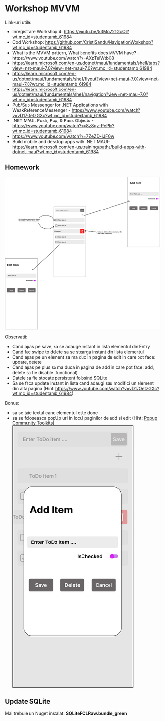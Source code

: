 # Workshop MVVM

Link-uri utile:
 - Inregistrare Workshop 4: https://youtu.be/53MoV21GcOI?wt.mc_id=studentamb_61984
 - Cod Workshop: https://github.com/CristiSandu/NavigationWorkshop?wt.mc_id=studentamb_61984
 - What is the MVVM pattern, What benefits does MVVM have? - https://www.youtube.com/watch?v=AXpTeiWtbC8
 - https://learn.microsoft.com/en-us/dotnet/maui/fundamentals/shell/tabs?view=net-maui-7.0?view=net-maui-7.0?wt.mc_id=studentamb_61984
 - https://learn.microsoft.com/en-us/dotnet/maui/fundamentals/shell/flyout?view=net-maui-7.0?view=net-maui-7.0?wt.mc_id=studentamb_61984
 - https://learn.microsoft.com/en-us/dotnet/maui/fundamentals/shell/navigation?view=net-maui-7.0?wt.mc_id=studentamb_61984
 - Pub/Sub Messenger for .NET Applications with WeakReferenceMessenger - https://www.youtube.com/watch?v=vD17OetzGXc?wt.mc_id=studentamb_61984
 - .NET MAUI: Push, Pop, & Pass Objects - https://www.youtube.com/watch?v=8z8qz-PePlc?wt.mc_id=studentamb_61984
 - https://www.youtube.com/watch?v=7ZeZD-iJFQw
 - Build mobile and desktop apps with .NET MAUI- https://learn.microsoft.com/en-us/training/paths/build-apps-with-dotnet-maui?wt.mc_id=studentamb_61984

## Homework 

![](/Img/hw.jpg)

Observatii:
- Cand apas pe save, sa se adauge instant in lista elementul din Entry 
- Cand fac swipe to delete sa se stearga instant din lista elementul
- Cand apas pe un element sa ma duc in pagina de edit in care pot face: update, delete
- Cand apas pe plus sa ma duca in pagina de add in care pot face: add, delete sa fie disable (functional)
- Datele sa fie stocate persistent folosind SQLite
- Sa se faca update instant in lista cand adaugi sau modifici un element din alta pagina (Hint: https://www.youtube.com/watch?v=vD17OetzGXc?wt.mc_id=studentamb_61984)

Bonus:
- sa se taie textul cand elementul este done
- sa se foloseasca popUp uri in locul paginilor de add si edit (Hint: [Popup Community Toolkits](https://learn.microsoft.com/en-us/dotnet/communitytoolkit/maui/views/popup))   
![](/Img/bonus.jpg)

## Update SQLite 
 Mai trebuie un Nuget instalat: **SQLitePCLRaw.bundle_green**
